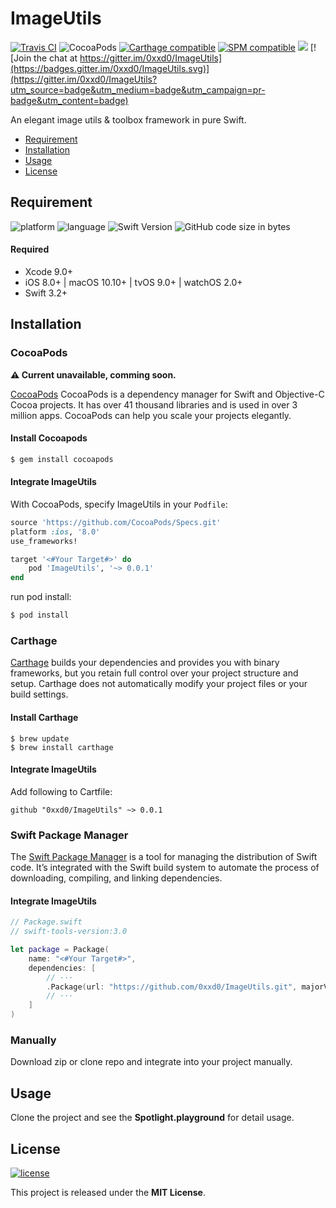 
# ImageUtils

[![Travis CI](https://img.shields.io/travis/0xxd0/ImageUtils.svg)](https://www.travis-ci.org/0xxd0/ImageUtils)
![CocoaPods](https://img.shields.io/cocoapods/v/ImageUtils.svg)
[![Carthage compatible](https://img.shields.io/badge/Carthage-compatible-4BC51D.svg?style=flat)](https://github.com/0xxd0/ImageUtils)
[![SPM compatible](https://img.shields.io/badge/SPM-compatible-4BC51D.svg?style=flat)](https://github.com/0xxd0/ImageUtils)
![](https://img.shields.io/github/repo-size/0xxd0/ImageUtils.svg)
[![Join the chat at https://gitter.im/0xxd0/ImageUtils](https://badges.gitter.im/0xxd0/ImageUtils.svg)](https://gitter.im/0xxd0/ImageUtils?utm_source=badge&utm_medium=badge&utm_campaign=pr-badge&utm_content=badge)

An elegant image utils & toolbox framework in pure Swift.

- [Requirement](#requirement)
- [Installation](#installation)
- [Usage](#usage)
- [License](#license)

## Requirement

![platform](https://img.shields.io/badge/platform-iOS%20%7C%20macOS%20%7C%20tvOS%20%7C%20watchOS-ed523f.svg)    ![language](https://img.shields.io/github/languages/top/0xxd0/ImageUtils.svg?colorB=ed523f)  ![Swift Version](https://img.shields.io/badge/Swift-3.2%20%7C%204.0-ed523f.svg)   ![GitHub code size in bytes](https://img.shields.io/github/languages/code-size/0xxd0/ImageUtils.svg?colorB=ed523f)

#### Required
- Xcode 9.0+
- iOS 8.0+ | macOS 10.10+ | tvOS 9.0+ | watchOS 2.0+
- Swift 3.2+

## Installation

### CocoaPods 

**⚠️ Current unavailable, comming soon.**

[CocoaPods](http://cocoapods.org) CocoaPods is a dependency manager for Swift and Objective-C Cocoa projects. It has over 41 thousand libraries and is used in over 3 million apps. CocoaPods can help you scale your projects elegantly. 

#### Install Cocoapods

```bash
$ gem install cocoapods
```

#### Integrate ImageUtils

With CocoaPods, specify ImageUtils in your `Podfile`:

```ruby
source 'https://github.com/CocoaPods/Specs.git'
platform :ios, '8.0'
use_frameworks!

target '<#Your Target#>' do
    pod 'ImageUtils', '~> 0.0.1'
end
```

run pod install:

```bash
$ pod install
```

### Carthage

[Carthage](https://github.com/Carthage/Carthage) builds your dependencies and provides you with binary frameworks, but you retain full control over your project structure and setup. Carthage does not automatically modify your project files or your build settings.

#### Install Carthage 

```shell
$ brew update
$ brew install carthage
```

#### Integrate ImageUtils

Add following to Cartfile:

```
github "0xxd0/ImageUtils" ~> 0.0.1
```

### Swift Package Manager

The [Swift Package Manager](https://swift.org/package-manager/) is a tool for managing the distribution of Swift code. It’s integrated with the Swift build system to automate the process of downloading, compiling, and linking dependencies.

#### Integrate ImageUtils

```swift
// Package.swift
// swift-tools-version:3.0

let package = Package(
    name: "<#Your Target#>",
    dependencies: [
        // ···
        .Package(url: "https://github.com/0xxd0/ImageUtils.git", majorVersion: 0)
        // ···
    ]
)
```

### Manually

Download zip or clone repo and integrate into your project manually.

## Usage

Clone the project and see the **Spotlight.playground** for detail usage.

## License
[![license](https://img.shields.io/github/license/0xxd0/ImageUtils.svg?colorA=24292e&colorB=24292e&style=flat)](https://github.com/0xxd0/ImageUtils/blob/master/LICENSE)

This project is released under the **MIT License**.

